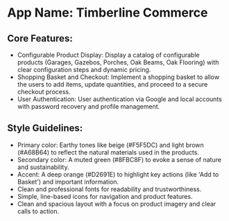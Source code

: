 # **App Name**: Timberline Commerce

## Core Features:

- Configurable Product Display: Display a catalog of configurable products (Garages, Gazebos, Porches, Oak Beams, Oak Flooring) with clear configuration steps and dynamic pricing.
- Shopping Basket and Checkout: Implement a shopping basket to allow the users to add items, update quantities, and proceed to a secure checkout process.
- User Authentication: User authentication via Google and local accounts with password recovery and profile management.

## Style Guidelines:

- Primary color: Earthy tones like beige (#F5F5DC) and light brown (#A68B64) to reflect the natural materials used in the products.
- Secondary color: A muted green (#8FBC8F) to evoke a sense of nature and sustainability.
- Accent: A deep orange (#D2691E) to highlight key actions (like 'Add to Basket') and important information.
- Clean and professional fonts for readability and trustworthiness.
- Simple, line-based icons for navigation and product features.
- Clean and spacious layout with a focus on product imagery and clear calls to action.